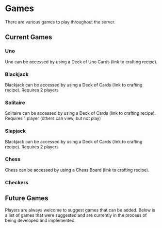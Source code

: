 # Games

There are various games to play throughout the server.

## Current Games

### Uno
Uno can be accessed by using a Deck of Uno Cards (link to crafting recipe).

### Blackjack
Blackjack can be accessed by using a Deck of Cards (link to crafting recipe).
Requires 2 players
### Solitaire
Solitaire can be accessed by using a Deck of Cards (link to crafting recipe).
Requires 1 player (others can view, but not play)
### Slapjack
Blackjack can be accessed by using a Deck of Cards (link to crafting recipe).
Requires 2 players
### Chess
Chess can be accessed by using a Chess Board (link to crafting recipe).
### Checkers
## Future Games
Players are always welcome to suggest games that can be added. Below is a list of games that were suggested and are currently in the process of being developed and implemented.